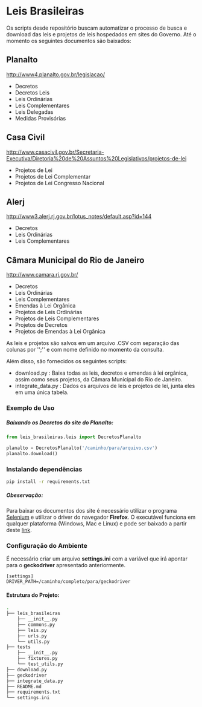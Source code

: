 # Leis Brasileiras

Os scripts desde repositório buscam automatizar o processo de busca e download das leis e projetos de leis
hospedados em sites do Governo. Até o momento os seguintes documentos são baixados:

## Planalto
http://www4.planalto.gov.br/legislacao/

  - Decretos
  - Decretos Leis
  - Leis Ordinárias
  - Leis Complementares
  - Leis Delegadas
  - Medidas Provisórias

## Casa Civil
http://www.casacivil.gov.br/Secretaria-Executiva/Diretoria%20de%20Assuntos%20Legislativos/projetos-de-lei

   - Projetos de Lei
   - Projetos de Lei Complementar
   - Projetos de Lei Congresso Nacional


## Alerj
http://www3.alerj.rj.gov.br/lotus_notes/default.asp?id=144

  - Decretos
  - Leis Ordinárias
  - Leis Complementares

## Câmara Municipal do Rio de Janeiro
http://www.camara.rj.gov.br/

  - Decretos
  - Leis Ordinárias
  - Leis Complementares
  - Emendas à Lei Orgânica
  - Projetos de Leis Ordinárias
  - Projetos de Leis Complementares
  - Projetos de Decretos
  - Projetos de Emendas à Lei Orgânica


As leis e projetos são salvos em um arquivo .CSV com separação das colunas por '';'' e com nome definido no momento da consulta.

Além disso, são fornecidos os seguintes scripts:
  - download.py : Baixa todas as leis, decretos e emendas à lei orgânica, assim como seus projetos, da Câmara Municipal do Rio de Janeiro.
  - integrate_data.py : Dados os arquivos de leis e projetos de lei, junta eles em uma única tabela.

### Exemplo de Uso
##### Baixando os Decretos do site do Planalto: 
```python
from leis_brasileiras.leis import DecretosPlanalto

planalto = DecretosPlanalto('/caminho/para/arquivo.csv')
planalto.download()
```

### Instalando dependências

```bash
pip install -r requirements.txt
```

##### Obeservação:
Para baixar os documentos dos site é necessário utilizar o programa
[Selenium](https://www.seleniumhq.org/) e utilizar o driver do navegador **Firefox**. O executável funciona em qualquer plataforma (Windows, Mac e Linux) e pode ser baixado a partir deste [link](https://github.com/mozilla/geckodriver/releases).

### Configuração do Ambiente
É necessário criar um arquivo **settings.ini** com a variável que irá apontar para o 
**geckodriver** apresentado anteriormente.

```
[settings]
DRIVER_PATH=/caminho/completo/para/geckodriver
```

#### Estrutura do Projeto:
```bash
.
├── leis_brasileiras
    ├── __init__.py
    ├── commons.py
    ├── leis.py
    ├── urls.py
    └── utils.py
├── tests
    ├── __init__.py
    ├── fixtures.py
    └── test_utils.py
├── download.py
├── geckodriver
├── integrate_data.py
├── README.md
├── requirements.txt
└── settings.ini
```

